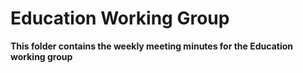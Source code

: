 # Education Working Group

**This folder contains the weekly meeting minutes for the Education working group**
